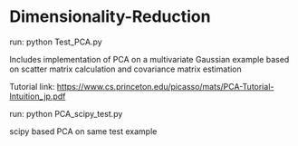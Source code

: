# Dimensionality-Reduction

run: python Test_PCA.py

Includes implementation of PCA on a multivariate Gaussian example based on scatter matrix calculation and covariance matrix estimation 

Tutorial link: https://www.cs.princeton.edu/picasso/mats/PCA-Tutorial-Intuition_jp.pdf

run: python PCA_scipy_test.py

scipy based PCA on same test example

